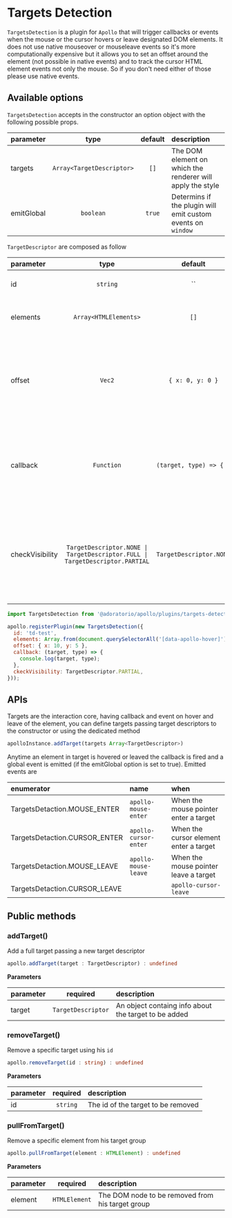 # Targets Detection

`TargetsDetection` is a plugin for `Apollo` that will trigger callbacks or events when the mouse or the cursor hovers or leave designated DOM elements. It does not use native mouseover or mouseleave events so it's more computationally expensive but it allows you to set an offset around the element (not possible in native events) and to track the cursor HTML element events not only the mouse. So if you don't need either of those please use native events.

## Available options
`TargetsDetection` accepts in the constructor an option object with the following possible props.

| parameter | type | default | description |
| :- | :-: | :-: | :- |
| targets | `Array<TargetDescriptor>` | `[]` | The DOM element on which the renderer will apply the style |
| emitGlobal | `boolean` | `true` | Determins if the plugin will emit custom events on `window` |

`TargetDescriptor` are composed as follow

| parameter | type | default | description |
| :- | :-: | :-: | :- |
| id | `string` | `` | The unique identifier of the target |
| elements | `Array<HTMLElements>` | `[]` | The list of DOM nodes to watch |
| offset | `Vec2` | `{ x: 0, y: 0 }` | The virtual offset around the element in both direction included when triggering events |
| callback | `Function` | `(target, type) => { }` | The function called on each event, will have the target and the event type as params  |
| checkVisibility | `TargetDescriptor.NONE \| TargetDescriptor.FULL \| TargetDescriptor.PARTIAL` | `TargetDescriptor.NONE` | If to check the full or partial visibility of the element before firing events or not checking at all  |

```javascript
import TargetsDetection from '@adoratorio/apollo/plugins/targets-detection';

apollo.registerPlugin(new TargetsDetection({
  id: 'td-test',
  elements: Array.from(document.querySelectorAll('[data-apollo-hover]')),
  offset: { x: 10, y: 5 },
  callback: (target, type) => {
    console.log(target, type);
  },
  ckeckVisibility: TargetDescriptor.PARTIAL,
}));
```

## APIs

Targets are the interaction core, having callback and event on hover and leave of the element, you can define targets passing target descriptors to the constructor or using the dedicated method
```typescript
apolloInstance.addTarget(targets Array<TargetDescriptor>)
```
Anytime an element in target is hovered or leaved the callback is fired and a global event is emitted (if the emitGlobal option is set to true).
Emitted events are

|enumerator|name|when|
|:---|:---|:---|
|TargetsDetaction.MOUSE_ENTER|`apollo-mouse-enter`|When the mouse pointer enter a target|
|TargetsDetaction.CURSOR_ENTER|`apollo-cursor-enter`|When the cursor element enter a target|
|TargetsDetaction.MOUSE_LEAVE|`apollo-mouse-leave`|When the mouse pointer leave a target|
|TargetsDetaction.CURSOR_LEAVE||`apollo-cursor-leave`|When the cursor element enter a target|

## Public methods

### addTarget()

Add a full target passing a new target descriptor

```typescript
apollo.addTarget(target : TargetDescriptor) : undefined
```

**Parameters**

| parameter | required | description |
|:---|:---:|:---|
| target | `TargetDescriptor` | An object containg info about the target to be added |

### removeTarget()

Remove a specific target using his `id`

```typescript
apollo.removeTarget(id : string) : undefined
```

**Parameters**

| parameter | required | description |
|:---|:---:|:---|
| id | `string` | The id of the target to be removed |

### pullFromTarget()

Remove a specific element from his target group

```typescript
apollo.pullFromTarget(element : HTMLElement) : undefined
```

**Parameters**

| parameter | required | description |
|:---|:---:|:---|
| element | `HTMLElement` | The DOM node to be removed from his target group |
